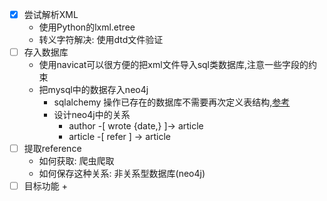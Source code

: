
- [x] 尝试解析XML
    +  使用Python的lxml.etree
    + 转义字符解决: 使用dtd文件验证
- [ ] 存入数据库
    + 使用navicat可以很方便的把xml文件导入sql类数据库,注意一些字段的约束
    + 把mysql中的数据存入neo4j
        + sqlalchemy 操作已存在的数据库不需要再次定义表结构,[参考](https://stackoverflow.com/questions/11900553/sqlalchemy-table-already-exists)
        + 设计neo4j中的关系
            + author -[ wrote {date,} ]-> article
            + article -[ refer ] -> article
- [ ] 提取reference
    + 如何获取: 爬虫爬取
    + 如何保存这种关系: 非关系型数据库(neo4j)
- [ ] 目标功能
    + 